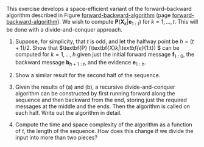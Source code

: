 

This exercise develops a space-efficient variant of
the forward–backward algorithm described in
Figure <a class="insideBookFigRef" target="_blank" href="https://simoncarrignon.github.io/aima-exercises/figures/forward-backward-algorithm.png">forward-backward-algorithm</a> (page <a class="pageRef" title="" href="#">forward-backward-algorithm</a>).
We wish to compute $\textbf{P} (\textbf{X}_k|\textbf{e}_{1:t})$ for
$k=1,\ldots ,t$. This will be done with a divide-and-conquer
approach.<br>

1.  Suppose, for simplicity, that $t$ is odd, and let the halfway point
    be $h=(t+1)/2$. Show that $\textbf{P} (\textbf{X}_k|\textbf{e}_{1:t}) $
     can be computed for
    $k=1,\ldots ,h$ given just the initial forward message
    $\textbf{f}_{1:0}$, the backward message $\textbf{b}_{h+1:t}$, and the evidence
    $\textbf{e}_{1:h}$.<br>

2.  Show a similar result for the second half of the sequence.<br>

3.  Given the results of (a) and (b), a recursive divide-and-conquer
    algorithm can be constructed by first running forward along the
    sequence and then backward from the end, storing just the required
    messages at the middle and the ends. Then the algorithm is called on
    each half. Write out the algorithm in detail.<br>

4.  Compute the time and space complexity of the algorithm as a function
    of $t$, the length of the sequence. How does this change if we
    divide the input into more than two pieces?<br>
